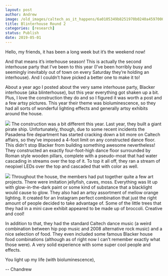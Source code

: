```yaml
---
layout: post
author: Andrew
image: /old_images/caltech_as_it_happens/6a0105349b8251970b0240a4597000200c.jpg
title: Blinterhouse Round 2
categories: [research]
status: Publish
date: 2019-05-01
---
```



Hello, my friends, it has been a long week but it’s the weekend now!

And that means it’s interhouse season! This is actually the second interhouse party that I’ve been to this year (I’ve been horribly busy and seemingly inevitably out of town on every Saturday they’re holding an interhouse). And I couldn’t have picked a better one to make it to!

About a year ago I posted about the very same interhouse party, Blacker interhouse (aka blinterhouse), but this year everything got shaken up a bit. Plus, I love the construction they do and so I figured it was worth a post and a few artsy pictures. This year their theme was bioluminescence, so they had all sorts of wonderful lighting effects and generally artsy exhibits around the house.


![](/old_images/caltech_as_it_happens/6a0105349b8251970b0240a4a740f2200b.jpg)
The construction was a bit different this year. Last year, they built a giant pirate ship. Unfortunately, though, due to some recent incidents the Pasadena fire department has started cracking down a bit more on Caltech affairs, so they’ve imposed a 4-foot limit on any constructed dance floor. This didn’t stop Blacker from building something awesome nevertheless! They constructed an exactly four-foot-high dance floor surrounded by Roman style wooden pillars, complete with a pseudo-moat that had water cascading in streams over the top of it. To top it all off, they ran a stream of neopixel LEDs over the top and cascaded that with color as well.


![](/old_images/caltech_as_it_happens/6a0105349b8251970b0240a482a31c200d.jpg)
Throughout the house, the members had put together quite a few art projects. There were imitation jellyfish, caves, moss. Everything was lit up with glow-in-the-dark paint or some kind of substance that a blacklight would cause to glow. They also had an artsy assortment of mellow orange lighting. It created for an Instagram perfect combination that just the right amount of people decided to take advantage of. Some of the little trees that they had in a mini cave exhibit appeared to be made up of broccoli. Creative and cool!

In addition to that, they had the standard Caltech dance music (a weird combination between hip pop music and 2008 alternative rock music) and a nice selection of food. They even included some famous Blacker house food combinations (although as of right now I can’t remember exactly what those were). A very solid experience with some super cool people and effects.

You light up my life (with bioluminescence),

-- Chandrew


